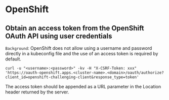 # OpenShift

## Obtain an access token from the OpenShift OAuth API using user credentials

`Background`: OpenShift does not allow using a username and password directly in a kubeconfig file and the use of an access token is required by default.

```shell
curl -u "<username>:<password>" -kv -H "X-CSRF-Token: xxx" 'https://oauth-openshift.apps.<cluster-name>.<domain>/oauth/authorize?client_id=openshift-challenging-client&response_type=token'
```

The access token should be appended as a URL parameter in the Location header returned by the server.